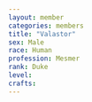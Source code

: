 ```yaml
---
layout: member
categories: members
title: "Valastor"
sex: Male
race: Human
profession: Mesmer
rank: Duke
level:
crafts:
---
```

